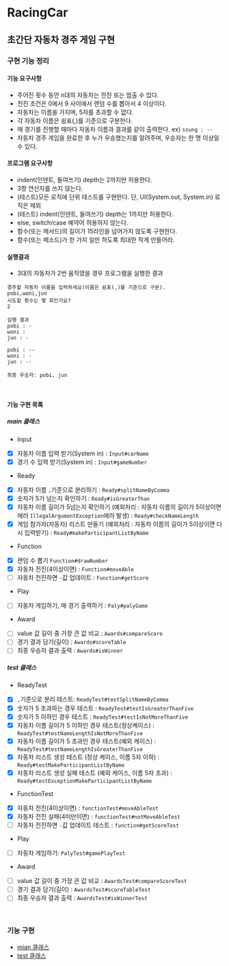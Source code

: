 RacingCar 
========================
초간단 자동차 경주 게임 구현
--------------------------

### 구현 기능 정리 
#### 기능 요구사항
- 주어진 횟수 동안 n대의 자동차는 전진 또는 멈출 수 있다. 
- 전진 조건은 0에서 9 사이에서 랜덤 수를 뽑아서 4 이상이다.
- 자동차는 이름을 가지며, 5자를 초과할 수 없다.
- 각 자동차 이름은 쉼표(,)를 기준으로 구분한다.
- 매 경기를 진행할 때마다 자동차 이름과 결과를 같이 출력한다. ex) `ssung : --`
- 자동차 경주 게임을 완료한 후 누가 우승했는지를 알려주며, 우승자는 한 명 이상일 수 있다.

#### 프로그램 요구사항
- indent(인덴트, 들여쓰기) depth는 2까지만 허용한다.
- 3항 연산자를 쓰지 않는다.
- (테스트)모든 로직에 단위 테스트를 구현한다. 단, UI(System.out, System.in) 로직은 제외
- (테스트) indent(인덴트, 들여쓰기) depth는 1까지만 허용한다.
- else, switch/case 예약어 허용하지 않는다.
- 함수(또는 메서드)의 길이가 15라인을 넘어가지 않도록 구현한다.
- 함수(또는 메소드)가 한 가지 일만 하도록 최대한 작게 만들어라.

#### 실행결과
- 3대의 자동차가 2번 움직였을 경우 프로그램을 실행한 결과
```text
경주할 자동차 이름을 입력하세요(이름은 쉼표(,)를 기준으로 구분).
pobi,woni,jun
시도할 횟수는 몇 회인가요?
2

실행 결과
pobi : -
woni : 
jun : -

pobi : --
woni : -
jun : --

최종 우승자: pobi, jun
```

<br>

#### 기능 구현 목록
##### main 클래스
- Input
- [x] 자동차 이름 입력 받기(System in) : `Input#carName`
- [x] 경기 수 입력 받기(System in) : `Input#gameNumber`
- Ready
- [x] 자동차 이름 `,`기준으로 분리하기 : 
`Ready#splitNameByComma`
- [x] 숫자가 5가 넘는지 확인하기 : `Ready#isGreaterThan`
- [x] 자동차 이름 길이가 5넘는지 확인하기 (예외처리 : 자동차 이름의 길이가 5이상이면 에러 `IllegalArgumentException`에러 발생) : `Ready#checkNameLength`
- [x] 게임 참가자(자동차) 리스트 만들기 (예외처리 : 자동차 이름의 길이가 5이상이면 다시 입력받기) : `Ready#makeParticipantListByName`
- Function
- [x] 랜덤 수 뽑기 `Function#drawNumber`
- [x] 자동차 전진(4이상이면) : `Function#moveAble` 
- [ ] 자동차 전진하면 `-`값 업데이트 : `Function#getScore`
- Play
- [ ] 자동차 게임하기, 매 경기 출력하기 : 
`Paly#palyGame`
- Award
- [ ] value 값 길이 중 가장 큰 값 비교 : 
`Awards#compareScore`
- [ ] 경기 결과 담기(길이) : `Awards#scoreTable`
- [ ] 최종 우승자 결과 출력 : `Awards#isWinner`

##### test 클래스
- ReadyTest
- [x] `,`기준으로 분리 테스트: `ReadyTest#testSplitNameByComma`
- [x] 숫자가 5 초과하는 경우 테스트 : `ReadyTest#testIsGreaterThanFive`
- [x] 숫자가 5 이하인 경우 테스트 : `ReadyTest#testIsNotMoreThanFive`
- [x] 자동차 이름 길이가 5 이하인 경우 테스트(정상케이스) : `ReadyTest#testNameLengthIsNotMoreThanFive`
- [x] 자동차 이름 길이가 5 초과인 경우 테스트(예외 케이스) : `ReadyTest#testNameLengthIsGreaterThanFive`
- [x] 자동차 리스트 생성 테스트 (정상 케이스, 이름 5자 이하) : `Ready#testMakeParticipantListByName`
- [x] 자동차 리스트 생성 실패 테스트 (예외 케이스, 이름 5자 초과) : `Ready#testExceptionMakeParticipantListByName`
- FunctionTest
- [x] 자동차 전진(4이상이면) : `functionTest#moveAbleTest` 
- [x] 자동차 전진 실패(4미만이면) : `functionTest#notMoveAbleTest`
- [ ] 자동차 전진하면 `-`값 업데이트 테스트 : `function#getScoreTest`
- Play
- [ ] 자동차 게임하기: `PalyTest#gamePlayTest`
- Award
- [ ] value 값 길이 중 가장 큰 값 비교 : `AwardsTest#compareScoreTest`
- [ ] 경기 결과 담기(길이) : `AwardsTest#scoreTableTest`
- [ ] 최종 우승자 결과 출력 : `AwardsTest#isWinnerTest`

<br>

### 기능 구현
- [mian 클래스][M]
- [test 클래스][T]

[M]:https://github.com/Data-ssung/java-racingcar/tree/ssungwork/src/main/java/racingCar
[T]:https://github.com/Data-ssung/java-racingcar/tree/ssungwork/src/test/java/racingCar
